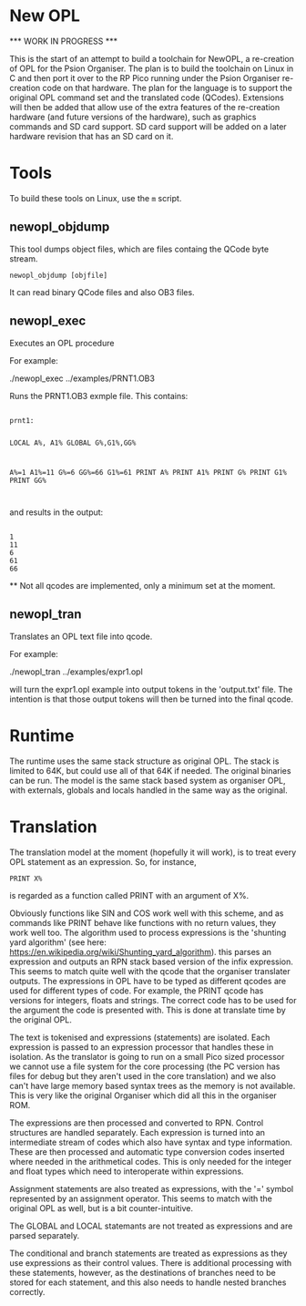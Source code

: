 # New OPL

*** WORK IN PROGRESS ***

This is the start of an attempt to build a toolchain for NewOPL, a re-creation of OPL for the Psion Organiser. The plan is to build the toolchain on Linux in C and then port it over to the RP Pico running under the Psion Organiser re-creation code on that hardware. 
The plan for the language is to support the original OPL command set and the translated code (QCodes). Extensions will then be added that allow use of the extra features of the re-creation hardware (and future versions of the hardware), such as graphics commands and SD card support. SD card support will be added on a later hardware revision that has an SD card on it.

Tools
=====
To build these tools on Linux, use the <code>m</code> script.

newopl_objdump
--------------

This tool dumps object files, which are files containg the QCode byte stream. 

<code>newopl_objdump [objfile] </code>

It can read binary QCode files and also OB3 files.

newopl_exec
-----------

Executes an OPL procedure

For example:

./newopl_exec ../examples/PRNT1.OB3

Runs the PRNT1.OB3 exmple file. This contains:

<code>
prnt1:

LOCAL A%, A1%
GLOBAL G%,G1%,GG%

A%=1
A1%=11
G%=6
GG%=66
G1%=61
PRINT A%
PRINT A1%
PRINT G%
PRINT G1%
PRINT GG%

</code>

and results in the output:

<code>
1
11
6
61
66
</code>

** Not all qcodes are implemented, only a minimum set at the moment.


newopl_tran
-----------

Translates an OPL text file into qcode. 

For example:

./newopl_tran ../examples/expr1.opl

will turn the expr1.opl example into output tokens in the 'output.txt' file. The intention is that those output tokens will then be turned into the final qcode.



Runtime
=======

The runtime uses the same stack structure as original OPL. The stack is limited to 64K, but could use all of that 64K if needed.
The original binaries can be run.
The model is the same stack based system as organiser OPL, with externals, globals and locals handled in the same way as the original.

Translation
===========

The translation model at the moment (hopefully it will work), is to treat every OPL statement as an expression. So, for instance, 

<code>PRINT X%</code>

is regarded as a function called PRINT with an argument of X%.

Obviously functions like SIN and COS work well with this scheme, and as commands like PRINT behave like functions with no return values, they work well too.
The algorithm used to process expressions is the 'shunting yard algorithm' (see here: https://en.wikipedia.org/wiki/Shunting_yard_algorithm). this parses an expression and outputs an RPN stack based version of the infix expression. This seems to match quite well with the qcode that the organiser translater outputs. 
The expressions in OPL have to be typed as different qcodes are used for different types of code. For example, the PRINT qcode has versions for integers, floats and strings. The correct code has to be used for the argument the code is presented with. This is done at translate time by the original OPL.

The text is tokenised and expressions (statements) are isolated. Each expression is passed to an expression processor that handles these in isolation.
As the translator is going to run on a small Pico sized processor we cannot use a file system for the core processing (the PC version has files for debug but they aren't used in the core translation) and we also can't have large memory based syntax trees as the memory is not available. This is very like the original Organiser which did all this in the organiser ROM.

The expressions are then processed and converted to RPN. Control structures are handled separately. Each expression is turned into an intermediate stream of codes which also have syntax and type information. These are then processed and automatic type conversion codes inserted where needed in the arithmetical codes. This is only needed for the integer and float types which need to interoperate within expressions.


Assignment statements are also treated as expressions, with the '=' symbol represented by an assignment operator. This seems to match with the original OPL as well, but is a bit counter-intuitive.

The GLOBAL and LOCAL statemants are not treated as expressions and are parsed separately.

The conditional and branch statements are treated as expressions as they use expressions as their control values. There is additional processing with these statements, however, as the destinations of branches need to be stored for each statement, and this also needs to handle nested branches correctly.
